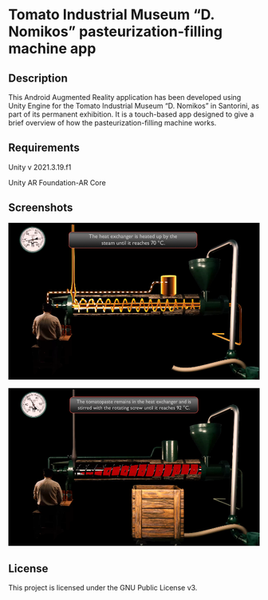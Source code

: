 
# Tomato Industrial Museum “D. Nomikos” pasteurization-filling machine app


## Description

This Android Augmented Reality application has been developed using Unity Engine for the Tomato Industrial Museum “D. Nomikos” in Santorini, as part of its permanent exhibition. It is a touch-based app designed to give a brief overview of how the pasteurization-filling machine works.

## Requirements

Unity v 2021.3.19.f1

Unity AR Foundation-AR Core

## Screenshots

![Screenshot 1](Screenshots/Screen01.png)

![Screenshot 2](Screenshots/Screen02.png)

## License

This project is licensed under the GNU Public License v3.